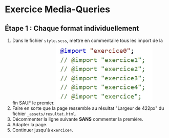 # Exercice Media-Queries


## Étape 1 : Chaque format individuellement

1. Dans le fichier `style.scss`, mettre en commentaire tous les import de la fin SAUF le premier.
   ![image](_assets/etape1.webp)
2. Faire en sorte que la page ressemble au résultat  "Largeur de 422px" du fichier `_assets/resultat.html`.
3. Décommenter la ligne suivante __SANS__ commenter la première.
4. Adapter la page.
5. Continuer jusqu'à `exercice4`.
	

   